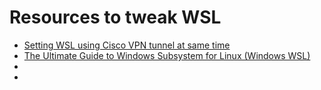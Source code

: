 # Resources to tweak WSL 

- [Setting WSL using Cisco VPN tunnel at same time](https://gist.github.com/pyther/b7c03579a5ea55fe431561b502ec1ba8)
- [The Ultimate Guide to Windows Subsystem for Linux (Windows WSL)](https://adamtheautomator.com/windows-subsystem-for-linux/#Setting_your_WSL_Version)
- 
- 
